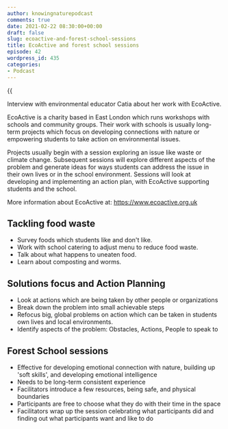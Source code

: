 ```yaml
---
author: knowingnaturepodcast
comments: true
date: 2021-02-22 08:30:00+00:00
draft: false
slug: ecoactive-and-forest-school-sessions
title: EcoActive and forest school sessions
episode: 42
wordpress_id: 435
categories:
- Podcast
---
```


{{<audio src="https://mcdn.podbean.com/mf/web/mtxiy6/Ep_42_-_EcoActive72n78.mp3" >}}

Interview with environmental educator Catia about her work with EcoActive.

EcoActive is a charity based in East London which runs workshops with schools
and community groups. Their work with schools is usually long-term projects
which focus on developing connections with nature or empowering students to
take action on environmental issues.

Projects usually begin with a session exploring an issue like waste or climate
change. Subsequent sessions will explore different aspects of the problem and
generate ideas for ways students can address the issue in their own lives or
in the school environment. Sessions will look at developing and implementing
an action plan, with EcoActive supporting students and the school.

More information about EcoActive at: <https://www.ecoactive.org.uk>

## Tackling food waste

  * Survey foods which students like and don't like.
  * Work with school catering to adjust menu to reduce food waste.
  * Talk about what happens to uneaten food. 
  * Learn about composting and worms.

## Solutions focus and Action Planning

  * Look at actions which are being taken by other people or organizations
  * Break down the problem into small achievable steps
  * Refocus big, global problems on action which can be taken in students own lives and local environments. 
  * Identify aspects of the problem: Obstacles, Actions, People to speak to

## Forest School sessions

  * Effective for developing emotional connection with nature, building up 'soft skills', and developing emotional intelligence
  * Needs to be long-term consistent experience
  * Facilitators introduce a few resources, being safe, and physical boundaries
  * Participants are free to choose what they do with their time in the space
  * Facilitators wrap up the session celebrating what participants did and finding out what participants want and like to do

